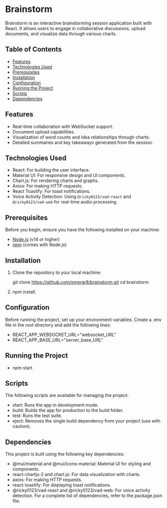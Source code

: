 # Brainstorm

Brainstorm is an interactive brainstorming session application built with React. It allows users to engage in collaborative discussions, upload documents, and visualize data through various charts.

## Table of Contents
- [Features](#features)
- [Technologies Used](#technologies-used)
- [Prerequisites](#prerequisites)
- [Installation](#installation)
- [Configuration](#configuration)
- [Running the Project](#running-the-project)
- [Scripts](#scripts)
- [Dependencies](#dependencies)

## Features

- Real-time collaboration with WebSocket support.
- Document upload capabilities.
- Visualization of word counts and idea relationships through charts.
- Detailed summaries and key takeaways generated from the session.

## Technologies Used

- React: For building the user interface.
- Material UI: For responsive design and UI components.
- Chart.js: For rendering charts and graphs.
- Axios: For making HTTP requests.
- React Toastify: For toast notifications.
- Voice Activity Detection: Using `@ricky0123/vad-react` and `@ricky0123/vad-web` for real-time audio processing.

## Prerequisites

Before you begin, ensure you have the following installed on your machine:

- [Node.js](https://nodejs.org/en/) (v14 or higher)
- [npm](https://www.npmjs.com/) (comes with Node.js)

## Installation

1. Clone the repository to your local machine:

   git clone https://github.com/omergr8/brainstorm.git
   cd brainstorm

2. npm install.

## Configuration

Before running the project, set up your environment variables. Create a .env file in the root directory and add the following lines:
- REACT_APP_WEBSOCKET_URL="websocket_URL"
- REACT_APP_BASE_URL="server_base_URL"

## Running the Project

- npm start

## Scripts

The following scripts are available for managing the project:

- start: Runs the app in development mode.
- build: Builds the app for production to the build folder.
- test: Runs the test suite.
- eject: Removes the single build dependency from your project (use with caution).

## Dependencies

This project is built using the following key dependencies:

- @mui/material and @mui/icons-material: Material UI for styling and components.
- react-chartjs-2 and chart.js: For data visualization with charts.
- axios: For making HTTP requests.
- react-toastify: For displaying toast notifications.
- @ricky0123/vad-react and @ricky0123/vad-web: For voice activity detection.
For a complete list of dependencies, refer to the package.json file.




  

